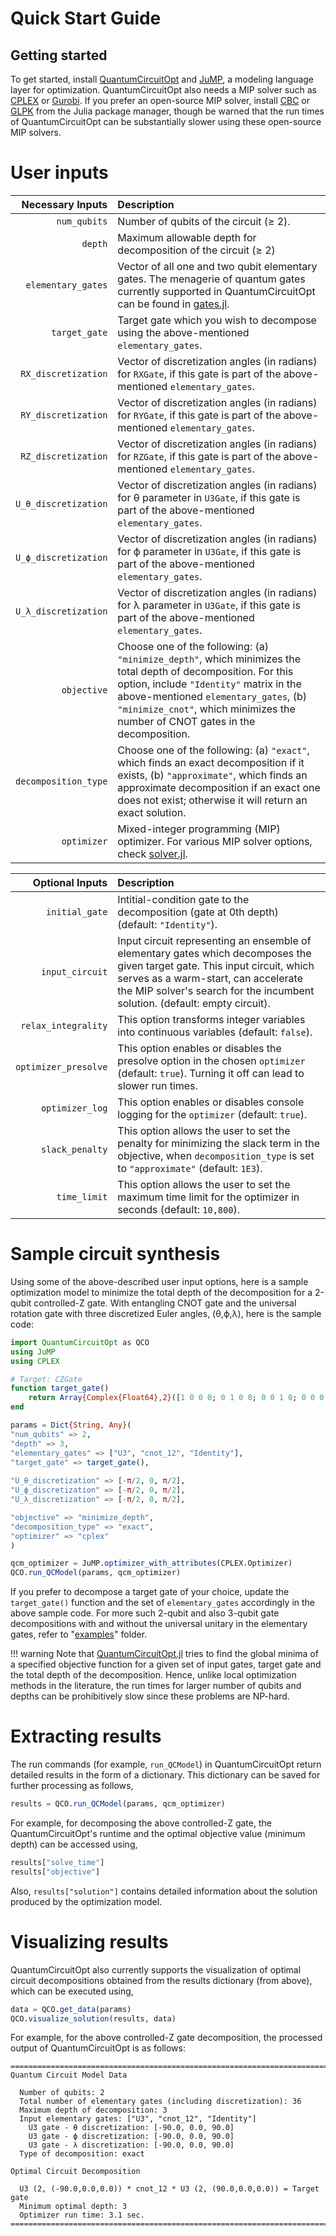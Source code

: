 # Quick Start Guide

## Getting started

To get started, install [QuantumCircuitOpt](https://github.com/harshangrjn/QuantumCircuitOpt.jl) and [JuMP](https://github.com/jump-dev/JuMP.jl), a modeling language layer for optimization. QuantumCircuitOpt also needs a MIP solver such as [CPLEX](https://github.com/jump-dev/CPLEX.jl) or [Gurobi](https://github.com/jump-dev/Gurobi.jl). If you prefer an open-source MIP solver, install [CBC](https://github.com/jump-dev/Cbc.jl) or [GLPK](https://github.com/jump-dev/GLPK.jl) from the Julia package manager, though be warned that the run times of QuantumCircuitOpt can be substantially slower using these open-source MIP solvers. 

# User inputs
| Necessary Inputs  | Description |
| -----------: | :----------- |
| `num_qubits`      | Number of qubits of the circuit (≥ 2).  |
| `depth`   | Maximum allowable depth for decomposition of the circuit (≥ 2)   |
| `elementary_gates` | Vector of all one and two qubit elementary gates. The menagerie of quantum gates currently supported in QuantumCircuitOpt can be found in [gates.jl](https://github.com/harshangrjn/QuantumCircuitOpt.jl/blob/master/src/gates.jl). |
| `target_gate` | Target gate which you wish to decompose using the above-mentioned `elementary_gates`.|
| `RX_discretization` | Vector of discretization angles (in radians) for `RXGate`, if this gate is part of the above-mentioned `elementary_gates`.|
| `RY_discretization` | Vector of discretization angles (in radians) for `RYGate`, if this gate is part of the above-mentioned `elementary_gates`.|
| `RZ_discretization` | Vector of discretization angles (in radians) for `RZGate`, if this gate is part of the above-mentioned `elementary_gates`.|
| `U_θ_discretization` | Vector of discretization angles (in radians) for θ parameter in `U3Gate`, if this gate is part of the above-mentioned `elementary_gates`.|
| `U_ϕ_discretization` | Vector of discretization angles (in radians) for ϕ parameter in `U3Gate`, if this gate is part of the above-mentioned `elementary_gates`.|
| `U_λ_discretization` | Vector of discretization angles (in radians) for λ parameter in `U3Gate`, if this gate is part of the above-mentioned `elementary_gates`.|
| `objective` | Choose one of the following: (a) `"minimize_depth"`, which minimizes the total depth of decomposition. For this option, include `"Identity"` matrix in the above-mentioned `elementary_gates`, (b) `"minimize_cnot"`, which minimizes the number of CNOT gates in the decomposition. |
| `decomposition_type` | Choose one of the following: (a) `"exact"`, which finds an exact decomposition if it exists, (b) `"approximate"`, which finds an approximate decomposition if an exact one does not exist; otherwise it will return an exact solution. |
| `optimizer` | Mixed-integer programming (MIP) optimizer. For various MIP solver options, check [solver.jl](https://github.com/harshangrjn/QuantumCircuitOpt.jl/blob/master/examples/solver.jl). |

| Optional Inputs  | Description |
| -----------: | :----------- |
| `initial_gate` | Intitial-condition gate to the decomposition (gate at 0th depth) (default: `"Identity"`).  | 
| `input_circuit` | Input circuit representing an ensemble of elementary gates which decomposes the given target gate. This input circuit, which serves as a warm-start, can accelerate the MIP solver's search for the incumbent solution. (default: empty circuit).  | 
| `relax_integrality` | This option transforms integer variables into continuous variables (default: `false`).  |
| `optimizer_presolve` | This option enables or disables the presolve option in the chosen `optimizer` (default: `true`). Turning it off can lead to slower run times.|
| `optimizer_log` | This option enables or disables console logging for the `optimizer` (default: `true`).|
| `slack_penalty` | This option allows the user to set the penalty for minimizing the slack term in the objective, when `decomposition_type` is set to `"approximate"` (default: `1E3`).  |
| `time_limit` | This option allows the user to set the maximum time limit for the optimizer in seconds (default: `10,800`).  |



# Sample circuit synthesis
Using some of the above-described user input options, here is a sample optimization model to minimize the total depth of the decomposition for a 2-qubit controlled-Z gate. With entangling CNOT gate and the universal rotation gate with three discretized Euler angles, (θ,ϕ,λ), here is the sample code:

```julia
import QuantumCircuitOpt as QCO
using JuMP
using CPLEX

# Target: CZGate
function target_gate()
    return Array{Complex{Float64},2}([1 0 0 0; 0 1 0 0; 0 0 1 0; 0 0 0 -1]) 
end

params = Dict{String, Any}(
"num_qubits" => 2, 
"depth" => 3,    
"elementary_gates" => ["U3", "cnot_12", "Identity"], 
"target_gate" => target_gate(),
       
"U_θ_discretization" => [-π/2, 0, π/2],
"U_ϕ_discretization" => [-π/2, 0, π/2],
"U_λ_discretization" => [-π/2, 0, π/2],

"objective" => "minimize_depth", 
"decomposition_type" => "exact",
"optimizer" => "cplex"
)

qcm_optimizer = JuMP.optimizer_with_attributes(CPLEX.Optimizer) 
QCO.run_QCModel(params, qcm_optimizer)
```
If you prefer to decompose a target gate of your choice, update the `target_gate()` function and the 
set of `elementary_gates` accordingly in the above sample code. For more such 2-qubit and also 3-qubit gate decompositions with and without the universal unitary in the elementary gates, refer to "[examples](https://github.com/harshangrjn/QuantumCircuitOpt.jl/tree/master/examples)" folder. 

!!! warning
    Note that [QuantumCircuitOpt.jl](https://github.com/harshangrjn/QuantumCircuitOpt.jl) tries to find the global minima of a specified objective function for a given set of input gates, target gate and the total depth of the decomposition. Hence, unlike local optimization methods in the literature, the run times for larger number of qubits and depths can be prohibitively slow since these problems are NP-hard. 

# Extracting results
The run commands (for example, `run_QCModel`) in QuantumCircuitOpt return detailed results in the form of a dictionary. This dictionary can be saved for further processing as follows,

```julia
results = QCO.run_QCModel(params, qcm_optimizer)
```
For example, for decomposing the above controlled-Z gate, the QuantumCircuitOpt's runtime and the optimal objective value (minimum depth) can be accessed using,
```julia
results["solve_time"]
results["objective"]
```
Also, `results["solution"]` contains detailed information about the solution produced by the optimization model.

# Visualizing results
QuantumCircuitOpt also currently supports the visualization of optimal circuit decompositions obtained from the results dictionary (from above), which can be executed using,
```julia
data = QCO.get_data(params)
QCO.visualize_solution(results, data)
```
For example, for the above controlled-Z gate decomposition, the processed output of QuantumCircuitOpt is as follows: 
```
=============================================================================
Quantum Circuit Model Data

  Number of qubits: 2
  Total number of elementary gates (including discretization): 36
  Maximum depth of decomposition: 3
  Input elementary gates: ["U3", "cnot_12", "Identity"]
    U3 gate - θ discretization: [-90.0, 0.0, 90.0]
    U3 gate - ϕ discretization: [-90.0, 0.0, 90.0]
    U3 gate - λ discretization: [-90.0, 0.0, 90.0]
  Type of decomposition: exact

Optimal Circuit Decomposition

  U3 (2, (-90.0,0.0,0.0)) * cnot_12 * U3 (2, (90.0,0.0,0.0)) = Target gate
  Minimum optimal depth: 3
  Optimizer run time: 3.1 sec.
=============================================================================
```

